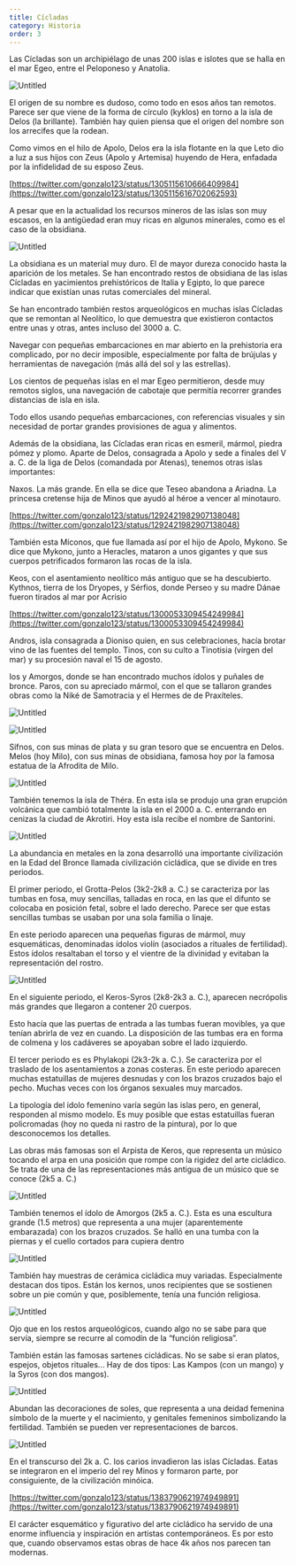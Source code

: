 ```yaml
---
title: Cícladas
category: Historia
order: 3
---
```


Las Cícladas son un archipiélago de unas 200 islas e islotes que se halla en el mar Egeo, entre el Peloponeso y Anatolia.

![Untitled]({{site.baseurl}}/images/Ci%CC%81cladas%2067af5a421db940829365da13696340d7/Untitled.png)

El origen de su nombre es dudoso, como todo en esos años tan remotos. Parece ser que viene de la forma de círculo (kyklos) en torno a la isla de Delos (la brillante). También hay quien piensa que el origen del nombre son los arrecifes que la rodean.

Como vimos en el hilo de Apolo, Delos era la isla flotante en la que Leto dio a luz a sus hijos con Zeus (Apolo y Artemisa) huyendo de Hera, enfadada por la infidelidad de su esposo Zeus.

[https://twitter.com/gonzalo123/status/1305115610666409984](https://twitter.com/gonzalo123/status/1305115616702062593)

A pesar que en la actualidad los recursos mineros de las islas son muy escasos, en la antigüedad eran muy ricas en algunos minerales, como es el caso de la obsidiana.

![Untitled]({{site.baseurl}}/images/Ci%CC%81cladas%2067af5a421db940829365da13696340d7/Untitled%201.png)

La obsidiana es un material muy duro. El de mayor dureza conocido hasta la aparición de los metales. Se han encontrado restos de obsidiana de las islas Cícladas en yacimientos prehistóricos de Italia y Egipto, lo que parece indicar que existían unas rutas comerciales del mineral.

Se han encontrado también restos arqueológicos en muchas islas Cícladas que se remontan al Neolítico, lo que demuestra que existieron contactos entre unas y otras, antes incluso del 3000 a. C.

Navegar con pequeñas embarcaciones en mar abierto en la prehistoria era complicado, por no decir imposible, especialmente por falta de brújulas y herramientas de navegación (más allá del sol y las estrellas). 

Los cientos de pequeñas islas en el mar Egeo permitieron, desde muy remotos siglos, una navegación de cabotaje que permitía recorrer grandes distancias de isla en isla.

Todo ellos usando pequeñas embarcaciones, con referencias visuales y sin necesidad de portar grandes provisiones de agua y alimentos.

Además de la obsidiana, las Cícladas eran ricas en esmeril, mármol, piedra pómez y plomo. Aparte de Delos, consagrada a Apolo y sede a finales del V a. C. de la liga de Delos (comandada por Atenas), tenemos otras islas importantes:

Naxos. La más grande. En ella se dice que Teseo abandona a Ariadna. La princesa cretense hija de Minos que ayudó al héroe a vencer al minotauro.

[https://twitter.com/gonzalo123/status/1292421982907138048](https://twitter.com/gonzalo123/status/1292421982907138048)

También esta Míconos, que fue llamada así por el hijo de Apolo, Mykono. Se dice que Mykono, junto a Heracles, mataron a unos gigantes y que sus cuerpos petrificados formaron las rocas de la isla.

Keos, con el asentamiento neolítico más antiguo que se ha descubierto. Kythnos, tierra de los Dryopes, y Sérfios, donde Perseo y su madre Dánae fueron tirados al mar por Acrisio

[https://twitter.com/gonzalo123/status/1300053309454249984](https://twitter.com/gonzalo123/status/1300053309454249984)

Andros, isla consagrada a Dioniso quien, en sus celebraciones, hacía brotar vino de las fuentes del templo. Tinos, con su culto a Tinotisia (virgen del mar) y su procesión naval el 15 de agosto.

Ios y Amorgos, donde se han encontrado muchos ídolos y puñales de bronce. Paros, con su apreciado mármol, con el que se tallaron grandes obras como la Niké de Samotracia y el Hermes de de Praxíteles. 

![Untitled]({{site.baseurl}}/images/Ci%CC%81cladas%2067af5a421db940829365da13696340d7/Untitled%202.png)

![Untitled]({{site.baseurl}}/images/Ci%CC%81cladas%2067af5a421db940829365da13696340d7/Untitled%203.png)

Sifnos, con sus minas de plata y su gran tesoro que se encuentra en Delos. Melos (hoy Milo), con sus minas de obsidiana, famosa hoy por la famosa estatua de la Afrodita de Milo.

![Untitled]({{site.baseurl}}/images/Ci%CC%81cladas%2067af5a421db940829365da13696340d7/Untitled%204.png)

También tenemos la isla de Théra. En esta isla se produjo una gran erupción volcánica que cambió totalmente la isla en el 2000 a. C. enterrando en cenizas la ciudad de Akrotiri. Hoy esta isla recibe el nombre de Santorini.

![Untitled]({{site.baseurl}}/images/Ci%CC%81cladas%2067af5a421db940829365da13696340d7/Untitled%205.png)

La abundancia en metales en la zona desarrolló una importante civilización en la Edad del Bronce llamada civilización cicládica, que se divide en tres periodos.

El primer periodo, el Grotta-Pelos (3k2-2k8 a. C.) se caracteriza por las tumbas en fosa, muy sencillas, talladas en roca, en las que el difunto se colocaba en posición fetal, sobre el lado derecho. Parece ser que estas sencillas tumbas se usaban por una sola familia o linaje.

En este periodo aparecen una pequeñas figuras de mármol, muy esquemáticas, denominadas ídolos violín (asociados a rituales de fertilidad). Estos ídolos resaltaban el torso y el vientre de la divinidad y evitaban la representación del rostro. 

![Untitled]({{site.baseurl}}/images/Ci%CC%81cladas%2067af5a421db940829365da13696340d7/Untitled%206.png)

En el siguiente periodo, el Keros-Syros (2k8-2k3 a. C.), aparecen necrópolis más grandes que llegaron a contener 20 cuerpos.

Esto hacía que las puertas de entrada a las tumbas fueran movibles, ya que tenían abrirla de vez en cuando. La disposición de las tumbas era en forma de colmena y los cadáveres se apoyaban sobre el lado izquierdo.

El tercer periodo es es Phylakopi (2k3-2k a. C.). Se caracteriza por el traslado de los asentamientos a zonas costeras. En este periodo aparecen muchas estatuillas de mujeres desnudas y con los brazos cruzados bajo el pecho. Muchas veces con los órganos sexuales muy marcados.

La tipología del ídolo femenino varía según las islas pero, en general, responden al mismo modelo. Es muy posible que estas estatuillas fueran policromadas (hoy no queda ni rastro de la pintura), por lo que desconocemos los detalles.

Las obras más famosas son el Arpista de Keros, que representa un músico tocando el arpa en una posición que rompe con la rigidez del arte cicládico. Se trata de una de las representaciones más antigua de un músico que se conoce (2k5 a. C.)

![Untitled]({{site.baseurl}}/images/Ci%CC%81cladas%2067af5a421db940829365da13696340d7/Untitled%207.png)

También tenemos el ídolo de Amorgos (2k5 a. C.). Esta es una escultura grande (1.5 metros) que representa a una mujer (aparentemente embarazada) con los brazos cruzados. Se halló en una tumba con la piernas y el cuello cortados para cupiera dentro

![Untitled]({{site.baseurl}}/images/Ci%CC%81cladas%2067af5a421db940829365da13696340d7/Untitled%208.png)

También hay muestras de cerámica cicládica muy variadas. Especialmente destacan dos tipos. Están los kernos, unos recipientes que se sostienen sobre un pie común y que, posiblemente, tenía una función religiosa. 

![Untitled]({{site.baseurl}}/images/Ci%CC%81cladas%2067af5a421db940829365da13696340d7/Untitled%209.png)

Ojo que en los restos arqueológicos, cuando algo no se sabe para que servía, siempre se recurre al comodín de la “función religiosa”.

También están las famosas sartenes cicládicas. No se sabe si eran platos, espejos, objetos rituales... Hay de dos tipos: Las Kampos (con un mango) y la Syros (con dos mangos). 

![Untitled]({{site.baseurl}}/images/Ci%CC%81cladas%2067af5a421db940829365da13696340d7/Untitled%2010.png)

Abundan las decoraciones de soles, que representa a una deidad femenina símbolo de la muerte y el nacimiento, y genitales femeninos simbolizando la fertilidad. También se pueden ver representaciones de barcos.

![Untitled]({{site.baseurl}}/images/Ci%CC%81cladas%2067af5a421db940829365da13696340d7/Untitled%2011.png)

En el transcurso del 2k a. C. los carios invadieron las islas Cícladas. Eatas se integraron en el imperio del rey Minos y formaron parte, por consiguiente, de la civilización minóica.

[https://twitter.com/gonzalo123/status/1383790621974949891](https://twitter.com/gonzalo123/status/1383790621974949891)

El carácter esquemático y figurativo del arte cicládico ha servido de una enorme influencia y inspiración en artistas contemporáneos. Es por esto que, cuando observamos estas obras de hace 4k años nos parecen tan modernas.
